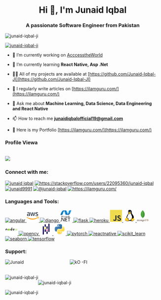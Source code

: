 <h1 align="center">Hi 👋, I'm Junaid Iqbal</h1>
<h3 align="center">A passionate Software Engineer from Pakistan</h3>

<p align="left"> <img src="https://komarev.com/ghpvc/?username=junaid-iqbal-ji&label=Profile%20views&color=0e75b6&style=flat" alt="junaid-iqbal-ji" /> </p>

<p align="left"> <a href="https://github.com/ryo-ma/github-profile-trophy"><img src="https://github-profile-trophy.vercel.app/?username=junaid-iqbal-ji" alt="junaid-iqbal-ji" /></a> </p>

- 🔭 I’m currently working on [AcccesstheWorld](https://github.com/Junaid-Iqbal-JI/AcccesstheWorld)

- 🌱 I’m currently learning **React Native, Asp .Net**

- 👨‍💻 All of my projects are available at [https://github.com/Junaid-Iqbal-JI](https://github.com/Junaid-Iqbal-JI)

- 📝 I regularly write articles on [https://ilamguru.com/](https://ilamguru.com/)

- 💬 Ask me about **Machine Learning, Data Science, Data Engineering and React Native**

- 📫 How to reach me **junaidiqbalofficial19@gmail.com**

- 📄 Here is my Portfolio [https://ilamguru.com/](https://ilamguru.com/)

### Profile Viewa

<br>
<a href="https://github.com/Junaid-Iqbal-JI">
   <img src="https://komarev.com/ghpvc/?&style=for-the-badge&username=Junaid-Iqbal-JI">
</a>

<br>

<h3 align="left">Connect with me:</h3>
<p align="left">
<a href="https://linkedin.com/in/junaid iqbal" target="blank"><img align="center" src="https://raw.githubusercontent.com/rahuldkjain/github-profile-readme-generator/master/src/images/icons/Social/linked-in-alt.svg" alt="junaid iqbal" height="30" width="40" /></a>
<a href="https://stackoverflow.com/users/https://stackoverflow.com/users/22095360/junaid-iqbal" target="blank"><img align="center" src="https://raw.githubusercontent.com/rahuldkjain/github-profile-readme-generator/master/src/images/icons/Social/stack-overflow.svg" alt="https://stackoverflow.com/users/22095360/junaid-iqbal" height="30" width="40" /></a>
<a href="https://kaggle.com/junaid9991" target="blank"><img align="center" src="https://raw.githubusercontent.com/rahuldkjain/github-profile-readme-generator/master/src/images/icons/Social/kaggle.svg" alt="junaid9991" height="30" width="40" /></a>
<a href="https://medium.com/@junaid-iqbal" target="blank"><img align="center" src="https://raw.githubusercontent.com/rahuldkjain/github-profile-readme-generator/master/src/images/icons/Social/medium.svg" alt="@junaid-iqbal" height="30" width="40" /></a>
<a href="/https://ilamguru.com/" target="blank"><img align="center" src="https://raw.githubusercontent.com/rahuldkjain/github-profile-readme-generator/master/src/images/icons/Social/rss.svg" alt="https://ilamguru.com/" height="30" width="40" /></a>
</p>

<h3 align="left">Languages and Tools:</h3>
<p align="left"> <a href="https://angular.io" target="_blank" rel="noreferrer"> <img src="https://angular.io/assets/images/logos/angular/angular.svg" alt="angular" width="40" height="40"/> </a> <a href="https://aws.amazon.com" target="_blank" rel="noreferrer"> <img src="https://raw.githubusercontent.com/devicons/devicon/master/icons/amazonwebservices/amazonwebservices-original-wordmark.svg" alt="aws" width="40" height="40"/> </a> <a href="https://www.djangoproject.com/" target="_blank" rel="noreferrer"> <img src="https://cdn.worldvectorlogo.com/logos/django.svg" alt="django" width="40" height="40"/> </a> <a href="https://dotnet.microsoft.com/" target="_blank" rel="noreferrer"> <img src="https://raw.githubusercontent.com/devicons/devicon/master/icons/dot-net/dot-net-original-wordmark.svg" alt="dotnet" width="40" height="40"/> </a> <a href="https://flask.palletsprojects.com/" target="_blank" rel="noreferrer"> <img src="https://www.vectorlogo.zone/logos/pocoo_flask/pocoo_flask-icon.svg" alt="flask" width="40" height="40"/> </a> <a href="https://heroku.com" target="_blank" rel="noreferrer"> <img src="https://www.vectorlogo.zone/logos/heroku/heroku-icon.svg" alt="heroku" width="40" height="40"/> </a> <a href="https://developer.mozilla.org/en-US/docs/Web/JavaScript" target="_blank" rel="noreferrer"> <img src="https://raw.githubusercontent.com/devicons/devicon/master/icons/javascript/javascript-original.svg" alt="javascript" width="40" height="40"/> </a> <a href="https://www.linux.org/" target="_blank" rel="noreferrer"> <img src="https://raw.githubusercontent.com/devicons/devicon/master/icons/linux/linux-original.svg" alt="linux" width="40" height="40"/> </a> <a href="https://www.mongodb.com/" target="_blank" rel="noreferrer"> <img src="https://raw.githubusercontent.com/devicons/devicon/master/icons/mongodb/mongodb-original-wordmark.svg" alt="mongodb" width="40" height="40"/> </a> <a href="https://nodejs.org" target="_blank" rel="noreferrer"> <img src="https://raw.githubusercontent.com/devicons/devicon/master/icons/nodejs/nodejs-original-wordmark.svg" alt="nodejs" width="40" height="40"/> </a> <a href="https://opencv.org/" target="_blank" rel="noreferrer"> <img src="https://www.vectorlogo.zone/logos/opencv/opencv-icon.svg" alt="opencv" width="40" height="40"/> </a> <a href="https://pandas.pydata.org/" target="_blank" rel="noreferrer"> <img src="https://raw.githubusercontent.com/devicons/devicon/2ae2a900d2f041da66e950e4d48052658d850630/icons/pandas/pandas-original.svg" alt="pandas" width="40" height="40"/> </a> <a href="https://www.python.org" target="_blank" rel="noreferrer"> <img src="https://raw.githubusercontent.com/devicons/devicon/master/icons/python/python-original.svg" alt="python" width="40" height="40"/> </a> <a href="https://pytorch.org/" target="_blank" rel="noreferrer"> <img src="https://www.vectorlogo.zone/logos/pytorch/pytorch-icon.svg" alt="pytorch" width="40" height="40"/> </a> <a href="https://reactnative.dev/" target="_blank" rel="noreferrer"> <img src="https://reactnative.dev/img/header_logo.svg" alt="reactnative" width="40" height="40"/> </a> <a href="https://scikit-learn.org/" target="_blank" rel="noreferrer"> <img src="https://upload.wikimedia.org/wikipedia/commons/0/05/Scikit_learn_logo_small.svg" alt="scikit_learn" width="40" height="40"/> </a> <a href="https://seaborn.pydata.org/" target="_blank" rel="noreferrer"> <img src="https://seaborn.pydata.org/_images/logo-mark-lightbg.svg" alt="seaborn" width="40" height="40"/> </a> <a href="https://www.tensorflow.org" target="_blank" rel="noreferrer"> <img src="https://www.vectorlogo.zone/logos/tensorflow/tensorflow-icon.svg" alt="tensorflow" width="40" height="40"/> </a> </p>

<h3 align="left">Support:</h3>
<p><a href="https://www.buymeacoffee.com/Junaid"> <img align="left" src="https://cdn.buymeacoffee.com/buttons/v2/default-yellow.png" height="50" width="210" alt="Junaid" /></a><a href="https://ko-fi.com/kO -FI"> <img align="left" src="https://cdn.ko-fi.com/cdn/kofi3.png?v=3" height="50" width="210" alt="kO -FI" /></a></p><br><br>

<p><img align="left" src="https://github-readme-stats.vercel.app/api/top-langs?username=junaid-iqbal-ji&show_icons=true&locale=en&layout=compact" alt="junaid-iqbal-ji" /></p>

<p>&nbsp;<img align="center" src="https://github-readme-stats.vercel.app/api?username=junaid-iqbal-ji&show_icons=true&locale=en" alt="junaid-iqbal-ji" /></p>

<p><img align="center" src="https://github-readme-streak-stats.herokuapp.com/?user=junaid-iqbal-ji&" alt="junaid-iqbal-ji" /></p>
